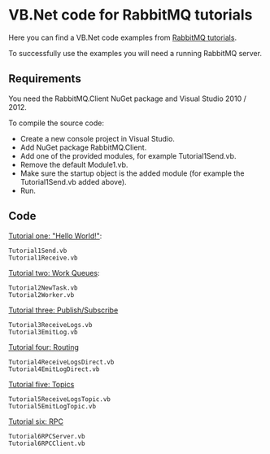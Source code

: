 ﻿# VB.Net code for RabbitMQ tutorials

Here you can find a VB.Net code examples from [RabbitMQ
tutorials](http://www.rabbitmq.com/getstarted.html).

To successfully use the examples you will need a running RabbitMQ server.

## Requirements

You need the RabbitMQ.Client NuGet package and Visual Studio 2010 / 2012.

To compile the source code:
* Create a new console project in Visual Studio.
* Add NuGet package RabbitMQ.Client.
* Add one of the provided modules, for example Tutorial1Send.vb.
* Remove the default Module1.vb.
* Make sure the startup object is the added module (for example the Tutorial1Send.vb added above).
* Run.

## Code

[Tutorial one: "Hello World!"](http://www.rabbitmq.com/tutorial-one-python.html):

    Tutorial1Send.vb
    Tutorial1Receive.vb

[Tutorial two: Work Queues](http://www.rabbitmq.com/tutorial-two-python.html):

    Tutorial2NewTask.vb
    Tutorial2Worker.vb

[Tutorial three: Publish/Subscribe](http://www.rabbitmq.com/tutorial-three-python.html)

    Tutorial3ReceiveLogs.vb
    Tutorial3EmitLog.vb

[Tutorial four: Routing](http://www.rabbitmq.com/tutorial-four-python.html)

    Tutorial4ReceiveLogsDirect.vb
    Tutorial4EmitLogDirect.vb

[Tutorial five: Topics](http://www.rabbitmq.com/tutorial-five-python.html)

    Tutorial5ReceiveLogsTopic.vb
    Tutorial5EmitLogTopic.vb

[Tutorial six: RPC](http://www.rabbitmq.com/tutorial-six-python.html)

    Tutorial6RPCServer.vb
    Tutorial6RPCClient.vb

